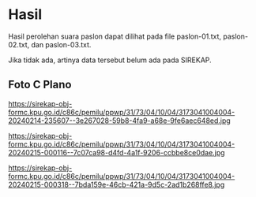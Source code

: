 # Hasil

Hasil perolehan suara paslon dapat dilihat pada file paslon-01.txt, paslon-02.txt, dan paslon-03.txt.

Jika tidak ada, artinya data tersebut belum ada pada SIREKAP.

## Foto C Plano

https://sirekap-obj-formc.kpu.go.id/c86c/pemilu/ppwp/31/73/04/10/04/3173041004004-20240214-235607--3e267028-59b8-4fa9-a68e-9fe6aec648ed.jpg

https://sirekap-obj-formc.kpu.go.id/c86c/pemilu/ppwp/31/73/04/10/04/3173041004004-20240215-000116--7c07ca98-d4fd-4a1f-9206-ccbbe8ce0dae.jpg

https://sirekap-obj-formc.kpu.go.id/c86c/pemilu/ppwp/31/73/04/10/04/3173041004004-20240215-000318--7bda159e-46cb-421a-9d5c-2ad1b268ffe8.jpg
